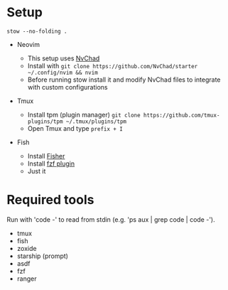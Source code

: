 # Setup

```
stow --no-folding .
```

* Neovim
    * This setup uses [ NvChad ](https://nvchad.com/)
    * Install with `git clone https://github.com/NvChad/starter ~/.config/nvim && nvim`
    * Before running stow install it and modify NvChad files to integrate with custom configurations

* Tmux 
    * Install tpm (plugin manager)  `git clone https://github.com/tmux-plugins/tpm ~/.tmux/plugins/tpm`
    * Open Tmux and type `prefix + I`

* Fish
    * Install [Fisher](https://github.com/jorgebucaran/fisher)
    * Install [fzf plugin](https://github.com/PatrickF1/fzf.fish)
    * Just it

# Required tools
Run with 'code -' to read from stdin (e.g. 'ps aux | grep code | code -').
- tmux
- fish
- zoxide
- starship (prompt)
- asdf
- fzf
- ranger
